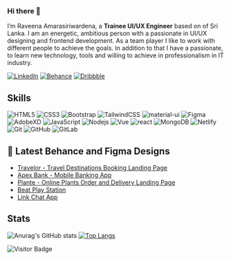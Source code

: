### Hi there 👋

I’m Raveena Amarasiriwardena, a **Trainee UI/UX Engineer** based on of Sri Lanka. I am an energetic, ambitious person with a passionate in UI/UX designing and frontend development. As a team player I like to work with different people to achieve the goals. In addition to that I have a passionate, to learn new technology, tools and willing to achieve in professionalism in IT industry.

<!-- - 👋 Hi, I’m Raveena Amarasiriwardena
- 👀 I’m interested in UI/UX designing and Front-end web development. -->
<!-- - 🌱 I’m currently learning ...
- 💞️ I’m looking to collaborate on ...
- 📫 How to reach me ... -->

[![LinkedIn](https://img.shields.io/badge/linkedin-%230077B5.svg?style=for-the-badge&logo=linkedin&logoColor=white)](https://www.linkedin.com/in/raveena-amarasiriwardena/)
[![Behance](https://img.shields.io/badge/Behance-12100E?style=for-the-badge&logo=medium&logoColor=white)](https://www.behance.net/amarasiriwardenar)
[![Dribbble](https://img.shields.io/badge/-Dribbble-FE7A16?style=for-the-badge&logo=stack-overflow&logoColor=white)](https://dribbble.com/Amarasiriwardena)

## Skills

![HTML5](https://img.shields.io/badge/-HTML5-E34F26?style=flat-square&logo=html5&logoColor=white)
![CSS3](https://img.shields.io/badge/-CSS3-1572B6?style=flat-square&logo=css3)
![Bootstrap](https://img.shields.io/badge/-Bootstrap-563D7C?style=flat-square&logo=bootstrap)
![TailwindCSS](https://img.shields.io/badge/-tailwindcss-black?style=flat-square&logo=tailwindcss)
![material-ui](https://img.shields.io/badge/Material_UI-0081CB?style=flat-square&logo=mui&logoColor=white)
![Figma](https://img.shields.io/badge/-Figma-black?style=flat-square&logo=Figma)
![AdobeXD](https://img.shields.io/badge/-AdobeXD-black?style=flat-square&logo=AdobeXd)
![JavaScript](https://img.shields.io/badge/-JavaScript-black?style=flat-square&logo=javascript)
![Nodejs](https://img.shields.io/badge/-Nodejs-black?style=flat-square&logo=Node.js)
![Vue](https://img.shields.io/badge/-Vuejs-black?style=flat-square&logo=Vue.js)
![react](https://img.shields.io/badge/React-20232A?style=flat-square&logo=react&logoColor=61DAFB)
![MongoDB](https://img.shields.io/badge/-MongoDB-black?style=flat-square&logo=mongodb)
![Netlify](https://img.shields.io/badge/-Netlify-430098?style=flat-square&logo=Netlify)
![Git](https://img.shields.io/badge/-Git-black?style=flat-square&logo=git)
![GitHub](https://img.shields.io/badge/-GitHub-181717?style=flat-square&logo=github)
![GitLab](https://img.shields.io/badge/-GitLab-FCA121?style=flat-square&logo=gitlab)
<!-- ![react-router](https://img.shields.io/badge/React_Router-CA4245?style=flat-square&logo=react-router&logoColor=white) -->
<!-- ![storybook](https://img.shields.io/badge/storybook-FF4785?style=flat-square&logo=storybook&logoColor=white) -->


## 📝 Latest Behance and Figma Designs

-   [Travelor - Travel Destinations Booking Landing Page](https://www.behance.net/gallery/169954821/Travelor-Travel-Destinations-Booking-Landing-Page)
-   [Apex Bank - Mobile Banking App](https://dribbble.com/shots/19647244-Apex-Bank-Mobile-Banking-App)
-   [Plante - Online Plants Order and Delivery Landing Page](https://dribbble.com/shots/20341019-Plante-Online-Plants-Order-and-Delivery-Landing-Page)
-   [Beat Play Station](https://dribbble.com/shots/18791846-Beat-Play-Station)
-   [Link Chat App](https://dribbble.com/shots/18850041-Link-Chat-App)

## Stats

<!-- ![Github Stats](https://github-readme-stats.vercel.app/api?username=raveena69&count_private=true&show_icons=true&include_all_commits=true&theme=prussian&layout=compact)
![Top Langs](https://github-readme-stats.vercel.app/api/top-langs/?username=raveena69&hide=TeX&layout=compact&theme=prussian) -->

<!-- ![Anurag's GitHub stats](https://github-readme-stats.vercel.app/api?username=raveena69&show_icons=true)  -->

<!-- tokyonight, onedark, cobalt, dracula -->
![Anurag's GitHub stats](https://github-readme-stats.vercel.app/api?username=raveena69&count_private=true&show_icons=true&include_all_commits=true&theme=tokyonight&layout=compact)
[![Top Langs](https://github-readme-stats.vercel.app/api/top-langs/?username=raveena69&show_icons=true&theme=cobalt)](https://github.com/anuraghazra/github-readme-stats)


<!---
raveena69/raveena69 is a ✨ special ✨ repository because its `README.md` (this file) appears on your GitHub profile.
You can click the Preview link to take a look at your changes.
--->

![Visitor Badge](https://visitor-badge.laobi.icu/badge?page_id=raveena69.raveena69)